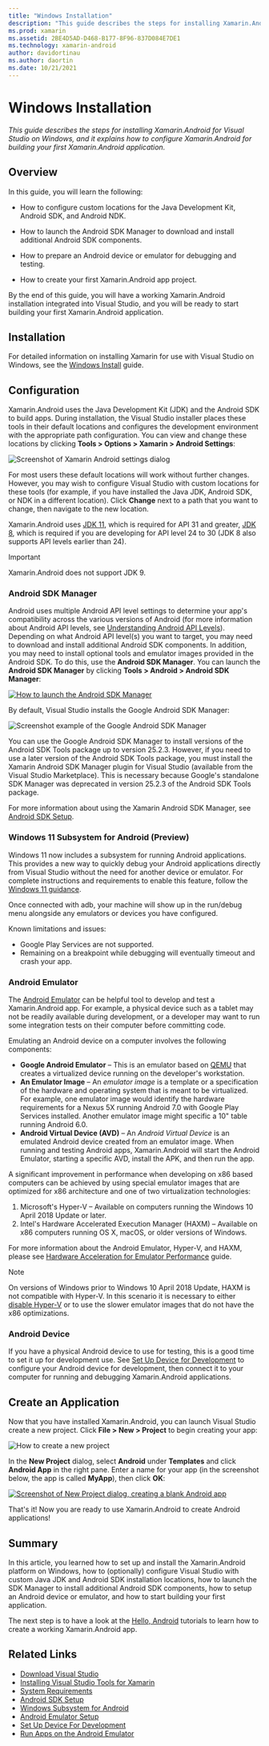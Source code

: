 ```yaml
---
title: "Windows Installation"
description: "This guide describes the steps for installing Xamarin.Android for Visual Studio on Windows, and it explains how to configure Xamarin.Android for building your first Xamarin.Android application."
ms.prod: xamarin
ms.assetid: 2BE4D5AD-D468-B177-8F96-837D084E7DE1
ms.technology: xamarin-android
author: davidortinau
ms.author: daortin
ms.date: 10/21/2021
---
```


# Windows Installation

_This guide describes the steps for installing Xamarin.Android for Visual Studio on Windows, and it explains how to configure Xamarin.Android for building your first Xamarin.Android application._

## Overview

In this guide, you will learn the following:

- How to configure custom locations for the Java Development Kit,
    Android SDK, and Android NDK.

- How to launch the Android SDK Manager to download and install
    additional Android SDK components.

- How to prepare an Android device or emulator for debugging and
    testing.

- How to create your first Xamarin.Android app project.

By the end of this guide, you will have a working Xamarin.Android
installation integrated into Visual Studio, and you will be ready to
start building your first Xamarin.Android application.

## Installation

For detailed information on installing Xamarin for use with Visual
Studio on Windows, see the
[Windows Install](~/get-started/installation/windows.md)
guide.

## Configuration

Xamarin.Android uses the Java Development Kit (JDK) and the Android SDK
to build apps. During installation, the Visual Studio installer places
these tools in their default locations and configures the development
environment with the appropriate path configuration. You can view and
change these locations by clicking **Tools > Options > Xamarin >
Android Settings**:

![Screenshot of Xamarin Android settings dialog](windows-images/07-settings.png)

For most users these default locations will work without further
changes. However, you may wish to configure Visual Studio with custom
locations for these tools (for example, if you have installed the Java
JDK, Android SDK, or NDK in a different location). Click **Change**
next to a path that you want to change, then navigate to the new
location.

Xamarin.Android uses
[JDK 11](/java/openjdk/download#openjdk-11), which is required for API 31 and greater,
[JDK 8](https://www.oracle.com/technetwork/java/javase/downloads/jdk8-downloads-2133151.html),
which is required if you are developing for API level 24 to 30 (JDK 8 also supports API levels earlier than 24). 

> [!IMPORTANT]
> Xamarin.Android does not support JDK 9.

### Android SDK Manager

Android uses multiple Android API level settings to determine your
app's compatibility across the various versions of Android (for more
information about Android API levels, see
[Understanding Android API Levels](~/android/app-fundamentals/android-api-levels.md)).
Depending on what Android API level(s) you want to target, you may need
to download and install additional Android SDK components. In addition,
you may need to install optional tools and emulator images provided in
the Android SDK. To do this, use the **Android SDK Manager**. You can
launch the **Android SDK Manager** by clicking **Tools > Android >
Android SDK Manager**:

[![How to launch the Android SDK Manager](windows-images/08-sdk-manager-sml.png)](windows-images/08-sdk-manager.png#lightbox)

By default, Visual Studio installs the Google Android SDK Manager:

![Screenshot example of the Google Android SDK Manager](windows-images/09-google-sdk-manager.png)

You can use the Google Android SDK Manager to install versions of the
Android SDK Tools package up to version 25.2.3. However, if you need to
use a later version of the Android SDK Tools package, you must install
the Xamarin Android SDK Manager plugin for Visual Studio (available
from the Visual Studio Marketplace). This is necessary because Google's
standalone SDK Manager was deprecated in version 25.2.3 of the Android
SDK Tools package. 

For more information about using the Xamarin Android SDK Manager, see
[Android SDK Setup](~/android/get-started/installation/android-sdk.md).

### Windows 11 Subsystem for Android (Preview)

Windows 11 now includes a subsystem for running Android applications. This provides a new way to quickly debug your Android applications directly from Visual Studio without the need for another device or emulator. For complete instructions and requirements to enable this feature, follow the [Windows 11 guidance](/windows/android/wsa/).

Once connected with adb, your machine will show up in the run/debug menu alongside any emulators or devices you have configured.

Known limitations and issues:

* Google Play Services are not supported.
* Remaining on a breakpoint while debugging will eventually timeout and crash your app.

### Android Emulator

The [Android Emulator](https://developer.android.com/studio/run/emulator) can be helpful tool to develop and test a Xamarin.Android app. For example, a physical device such as a tablet may not be readily available during development, or a developer may want to run some integration tests on their computer before committing code.

Emulating an Android device on a computer involves the following components:

- **Google Android Emulator** &ndash; This is an emulator based on [QEMU](https://www.qemu.org/) that creates a virtualized device running on the developer's workstation.
- **An Emulator Image** &ndash; An _emulator image_ is a template or a specification of the hardware and operating system that is meant to be virtualized. For example, one emulator image would identify the hardware requirements for a Nexus 5X running Android 7.0 with Google Play Services installed. Another emulator image might specific a 10" table running Android 6.0.
- **Android Virtual Device (AVD)** &ndash; An _Android Virtual Device_ is an emulated Android device created from an emulator image. When running and testing Android apps, Xamarin.Android will start the Android Emulator, starting a specific AVD, install the APK, and then run the app.

A significant improvement in performance when developing on x86 based computers can be achieved by using special emulator images that are optimized for x86 architecture and one of two virtualization technologies:

1. Microsoft's Hyper-V &ndash; Available on computers running the Windows 10 April 2018 Update or later.
2. Intel's Hardware Accelerated Execution Manager (HAXM) &ndash; Available on x86 computers running OS X, macOS, or older versions of Windows.

For more information about the Android Emulator, Hyper-V, and HAXM, please see [Hardware Acceleration for Emulator Performance](~/android/get-started/installation/android-emulator/hardware-acceleration.md) guide.

> [!NOTE]
> On versions of Windows prior to Windows 10 April 2018 Update, HAXM is not compatible with Hyper-V. In this scenario it is necessary 
to either [disable Hyper-V](~/android/get-started/installation/android-emulator/troubleshooting.md#disable-hyperv) or to use the slower emulator images that do not have the x86 optimizations.

<a name="device"></a>

### Android Device

If you have a physical Android device to use for testing, this is a
good time to set it up for development use. See
[Set Up Device for Development](~/android/get-started/installation/set-up-device-for-development.md)
to configure your Android device for development, then connect it to
your computer for running and debugging Xamarin.Android applications.

## Create an Application

Now that you have installed Xamarin.Android, you can launch Visual
Studio create a new project. Click **File > New > Project** to begin
creating your app:

![How to create a new project](windows-images/10-new-project.png)

In the **New Project** dialog, select **Android** under **Templates** and
click **Android App** in the right pane. Enter a name for
your app (in the screenshot below, the app is called **MyApp**), then
click **OK**:

[![Screenshot of New Project dialog, creating a blank Android app](windows-images/11-first-app-sml.w157.png)](windows-images/11-first-app.w157.png#lightbox)

That's it! Now you are ready to use Xamarin.Android to create
Android applications!

## Summary

In this article, you learned how to set up and install the
Xamarin.Android platform on Windows, how to (optionally) configure
Visual Studio with custom Java JDK and Android SDK installation
locations, how to launch the SDK Manager to install additional Android
SDK components, how to setup an Android device or emulator, and how to
start building your first application.

The next step is to have a look at the 
[Hello, Android](~/android/get-started/hello-android/index.md)
tutorials to learn how to create a working Xamarin.Android app.

## Related Links

- [Download Visual Studio](https://visualstudio.microsoft.com/vs/)
- [Installing Visual Studio Tools for Xamarin](~/get-started/installation/windows.md)
- [System Requirements](~/cross-platform/get-started/requirements.md)
- [Android SDK Setup](~/android/get-started/installation/android-sdk.md)
- [Windows Subsystem for Android](/windows/android/wsa/)
- [Android Emulator Setup](~/android/get-started/installation/android-emulator/index.md)
- [Set Up Device For Development](~/android/get-started/installation/set-up-device-for-development.md)
- [Run Apps on the Android Emulator](https://developer.android.com/studio/run/emulator#Requirements)
